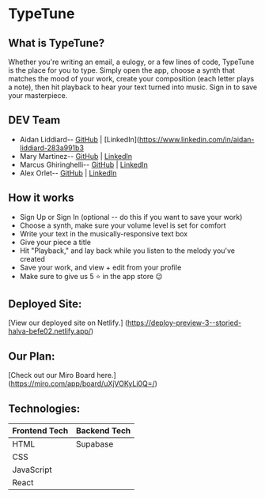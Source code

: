 # TypeTune

## What is TypeTune? 
Whether you're writing an email, a eulogy, or a few lines of code, TypeTune is the place for you to type. Simply open the app, choose a synth that matches the mood of your work, create your composition (each letter plays a note), then hit playback to hear your text turned into music. Sign in to save your masterpiece.

## DEV Team
* Aidan Liddiard-- [GitHub](https://github.com/aidanliddiard) | [LinkedIn](https://www.linkedin.com/in/aidan-liddiard-283a991b3
* Mary Martinez-- [GitHub](https://github.com/mary-martinez) | [LinkedIn](www.linkedin.com/in/mary-martinez-6624a5b4)
* Marcus Ghiringhelli-- [GitHub](https://github.com/m-ghiringhelli) | [LinkedIn](https://www.linkedin.com/in/marcus-ghiringhelli)
* Alex Orlet-- [GitHub](https://github.com/AlexOrlet89) | [LinkedIn](https://www.linkedin.com/in/alexorlet89/)


## How it works
* Sign Up or Sign In (optional -- do this if you want to save your work)
* Choose a synth, make sure your volume level is set for comfort
* Write your text in the musically-responsive text box
* Give your piece a title
* Hit "Playback," and lay back while you listen to the melody you've created
* Save your work, and view + edit from your profile
* Make sure to give us 5 ⭐️ in the app store 😉


## Deployed Site:

[View our deployed site on Netlify.] (https://deploy-preview-3--storied-halva-befe02.netlify.app/)

## Our Plan:

[Check out our Miro Board here.] (https://miro.com/app/board/uXjVOKyLi0Q=/)

## Technologies:

| Frontend Tech   | Backend Tech    |
|-----------------|-----------------|
| HTML            | Supabase        |
| CSS             |                 |
| JavaScript      |                 |
| React           |                 |

